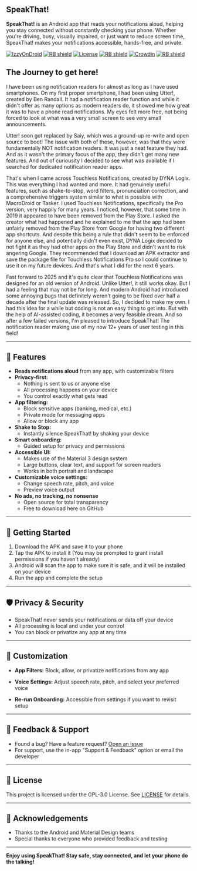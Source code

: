 ## SpeakThat!

**SpeakThat!** is an Android app that reads your notifications aloud, helping you stay connected without constantly checking your phone. Whether you're driving, busy, visually impaired, or just want to reduce screen time, SpeakThat! makes your notifications accessible, hands-free, and private.

[![IzzyOnDroid](https://img.shields.io/badge/IzzyOnDroid-Available-green?logo=android)](https://apt.izzysoft.de/fdroid/index/apk/com.micoyc.speakthat)
[<img src="https://img.shields.io/badge/SpeakThat!-Google_Play-blue?logo=googleplay" alt="RB shield">](https://play.google.com/store/apps/details?id=com.micoyc.speakthat)
[![License](https://img.shields.io/badge/License-GPL--3.0-green.svg)](LICENSE)
[<img src="https://shields.rbtlog.dev/simple/com.micoyc.speakthat" alt="RB shield">](https://shields.rbtlog.dev/com.micoyc.speakthat)
[![Crowdin](https://badges.crowdin.net/speakthat-notification-reader/localized.svg)](https://crowdin.com/project/speakthat-notification-reader)
[<img src="https://img.shields.io/badge/SpeakThat!-Official_Website-purple" alt="RB shield">](https://speakthat.app)

## The Journey to get here!

I have been using notification readers for almost as long as I have used smartphones. On my first proper smartphone, I had been using Utter!, created by Ben Randall. It had a notification reader function and while it didn't offer as many options as modern readers do, it showed me how great it was to have a phone read notifications. My eyes felt more free, not being forced to look at what was a very small screen to see very small announcements.

Utter! soon got replaced by Saiy, which was a ground-up re-write and open source to boot! The issue with both of these, however, was that they were fundamentally NOT notification readers. It was just a neat feature they had. And as it wasn't the primary focus of the app, they didn't get many new features. And out of curiousity I decided to see what was available if I searched for dedicated notification reader apps.

That's when I came across Touchless Notifications, created by DYNA Logix. This was everything I had wanted and more. It had genuinely useful features, such as shake-to-stop, word filters, pronunciation correction, and a comprehensive triggers system similar to what is possible with MacroDroid or Tasker. I used Touchless Notifications, specifically the Pro version, very happily for many years. I noticed, however, that some time in 2019 it appeared to have been removed from the Play Store. I asked the creator what had happened and he explained to me that the app had been unfairly removed from the Play Store from Google for having two different app shortcuts. And despite this being a rule that didn't seem to be enforced for anyone else, and potentially didn't even exist, DYNA Logix decided to not fight it as they had other apps on the Play Store and didn't want to risk angering Google. They recommended that I download an APK extractor and save the package file for Touchless Notifications Pro so I could continue to use it on my future devices. And that's what I did for the next 6 years.

Fast forward to 2025 and it's quite clear that Touchless Notifications was designed for an old version of Android. Unlike Utter!, it still works okay. But I had a feeling that may not be for long. And modern Android had introduced some annoying bugs that definitely weren't going to be fixed over half a decade after the final update was released.
So, I decided to make my own. I had this idea for a while but coding is not an easy thing to get into. But with the help of AI-assisted coding, it becomes a very feasible dream.
And so after a few failed versions, I'm pleased to introduce SpeakThat! The notification reader making use of my now 12+ years of user testing in this field!

---

## 🚀 Features

- **Reads notifications aloud** from any app, with customizable filters
- **Privacy-first:**
  - Nothing is sent to us or anyone else
  - All processing happens on your device
  - You control exactly what gets read
- **App filtering:**
  - Block sensitive apps (banking, medical, etc.)
  - Private mode for messaging apps
  - Allow or block any app
- **Shake to Stop:**
  - Instantly silence SpeakThat! by shaking your device
- **Smart onboarding:**
  - Guided setup for privacy and permissions
- **Accessible UI:**
  - Makes use of the Material 3 design system
  - Large buttons, clear text, and support for screen readers
  - Works in both portrait and landscape
- **Customizable voice settings:**
  - Change speech rate, pitch, and voice
  - Preview voice output
- **No ads, no tracking, no nonsense**
  - Open source for total transparency
  - Free to download here on GitHub

---

## 📲 Getting Started

1. Download the APK and save it to your phone
2. Tap the APK to install it (You may be prompted to grant install permissions if you haven't already)
3. Android will scan the app to make sure it is safe, and it will be installed on your device
4. Run the app and complete the setup

---

## 🛡️ Privacy & Security
- SpeakThat! never sends your notifications or data off your device
- All processing is local and under your control
- You can block or privatize any app at any time

---

## 📝 Customization
- **App Filters:** Block, allow, or privatize notifications from any app
- **Voice Settings:** Adjust speech rate, pitch, and select your preferred voice

- **Re-run Onboarding:** Accessible from settings if you want to revisit setup

---

## 📢 Feedback & Support
- Found a bug? Have a feature request? [Open an issue](https://github.com/mitchib1440/SpeakThat/issues)
- For support, use the in-app "Support & Feedback" option or email the developer

---

## 📃 License
This project is licensed under the GPL-3.0 License. See [LICENSE](https://github.com/mitchib1440/SpeakThat/blob/main/LICENSE) for details.

---

## 🙏 Acknowledgements
- Thanks to the Android and Material Design teams
- Special thanks to everyone who provided feedback and testing

---

**Enjoy using SpeakThat! Stay safe, stay connected, and let your phone do the talking!**

